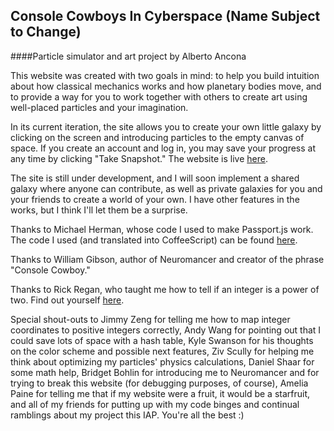 Console Cowboys In Cyberspace (Name Subject to Change)
------------------------------------------------------

####Particle simulator and art project by Alberto Ancona

This website was created with two goals in mind: to help you build intuition
about how classical mechanics works and how planetary bodies move, and to
provide a way for you to work together with others to create art using
well-placed particles and your imagination.

In its current iteration, the site allows you to create your own little galaxy
by clicking on the screen and introducing particles to the empty canvas of
space. If you create an account and log in, you may save your progress at any
time by clicking "Take Snapshot." The website is live [here](http://consolecowboy.azurewebsites.net).

The site is still under development, and I will soon implement a shared galaxy
where anyone can contribute, as well as private galaxies for you and your
friends to create a world of your own. I have other features in the works, but
I think I'll let them be a surprise.

Thanks to Michael Herman, whose code I used to make Passport.js work. The code I
used (and translated into CoffeeScript) can be found [here](http://mherman.org/blog/2015/01/31/local-authentication-with-passport-and-express-4/#.VqcEDSorKM_).

Thanks to William Gibson, author of Neuromancer and creator of the phrase
"Console Cowboy."

Thanks to Rick Regan, who taught me how to tell if an integer is a power of two.
Find out yourself [here](http://exploringbinary.com/ten-ways-to-check-if-an-integer-is-a-power-of-two-in-c).

Special shout-outs to Jimmy Zeng for telling me how to map integer coordinates
to positive integers correctly, Andy Wang for pointing out that I could save
lots of space with a hash table, Kyle Swanson for his thoughts on the color
scheme and possible next features, Ziv Scully for helping me think about
optimizing my particles' physics calculations, Daniel Shaar for some math help,
Bridget Bohlin for introducing me to Neuromancer and for trying to break this
website (for debugging purposes, of course), Amelia Paine for telling me that if
my website were a fruit, it would be a starfruit, and all of my friends for
putting up with my code binges and continual ramblings about my project this
IAP. You're all the best :)